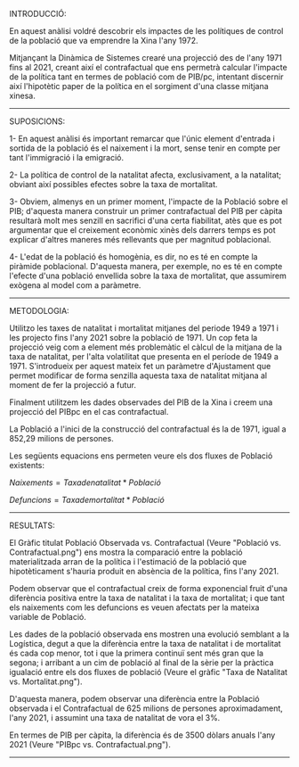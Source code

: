 INTRODUCCIÓ:

En aquest anàlisi voldré descobrir els impactes de les polítiques de control de la població que va emprendre la Xina l'any 1972.

Mitjançant la Dinàmica de Sistemes crearé una projecció des de l'any 1971 fins al 2021, creant així el contrafactual que ens permetrà calcular l'impacte de la política tant en termes de població com de PIB/pc, intentant discernir així l'hipotètic paper de la política en el sorgiment d'una classe mitjana xinesa.

------------------------------------------------------------------------------------------------------------------------------------------
SUPOSICIONS:

1- En aquest anàlisi és important remarcar que l'únic element d'entrada i sortida de la població és el naixement i la mort, sense tenir en compte per tant l'immigració i la emigració.

2- La política de control de la natalitat afecta, exclusivament, a la natalitat; obviant així possibles efectes sobre la taxa de mortalitat.

3- Obviem, almenys en un primer moment, l'impacte de la Població sobre el PIB; d'aquesta manera construir un primer contrafactual del PIB per càpita resultarà molt mes senzill en sacrifici d'una certa fiabilitat, atès que es pot argumentar que el creixement econòmic xinès dels darrers temps es pot explicar d'altres maneres més rellevants que per magnitud poblacional.

4- L'edat de la població és homogènia, es dir, no es té en compte la piràmide poblacional. D'aquesta manera, per exemple, no es té en compte l'efecte d'una població envellida sobre la taxa de mortalitat, que assumirem exògena al model com a  paràmetre.

------------------------------------------------------------------------------------------------------------------------------------------
METODOLOGIA: 

Utilitzo les taxes de natalitat i mortalitat mitjanes del periode 1949 a 1971 i les projecto fins l'any 2021 sobre la població de 1971.
Un cop feta la projecció veig com a element més problemàtic el càlcul de la mitjana de la taxa de natalitat, per l'alta volatilitat que presenta en el període de 1949 a 1971. 
S'introdueix per aquest mateix fet un paràmetre d'Ajustament que permet modificar de forma senzilla aquesta taxa de natalitat mitjana al moment de fer la projecció a futur. 

Finalment utilitzem les dades observades del PIB de la Xina i creem una projecció del PIBpc en el cas contrafactual.

La Població a l'inici de la construcció del contrafactual és la de 1971, igual a 852,29 milions de persones.

Les següents equacions ens permeten veure els dos fluxes de Població existents:

$Naixements = Taxa de natalitat * Població$

$Defuncions = Taxa de mortalitat * Població$

------------------------------------------------------------------------------------------------------------------------------------------
RESULTATS:

El Gràfic titulat Població Observada vs. Contrafactual (Veure "Població vs. Contrafactual.png") ens mostra la comparació entre la població materialitzada arran de la política i l'estimació de la població que hipotèticament s'hauria produit en absència de la política, fins l'any 2021.

Podem observar que el contrafactual creix de forma exponencial fruit d'una diferència positiva entre la taxa de natalitat i la taxa de mortalitat; i que tant els naixements com les defuncions es veuen afectats per la mateixa variable de Població.

Les dades de la població observada ens mostren una evolució semblant a la Logística, degut a que la diferència entre la taxa de natalitat i de mortalitat és cada cop menor, tot i que la primera continuï sent més gran que la segona; i arribant a un cim de població al final de la sèrie per la pràctica igualació entre els dos fluxes de població (Veure el gràfic "Taxa de Natalitat vs. Mortalitat.png").

D'aquesta manera, podem observar una diferència entre la Població observada i el Contrafactual de 625 milions de persones aproximadament, l'any 2021, i assumint una taxa de natalitat de vora el 3%.

En termes de PIB per càpita, la diferència és de 3500 dòlars anuals l'any 2021 (Veure "PIBpc vs. Contrafactual.png").

------------------------------------------------------------------------------------------------------------------------------------------
